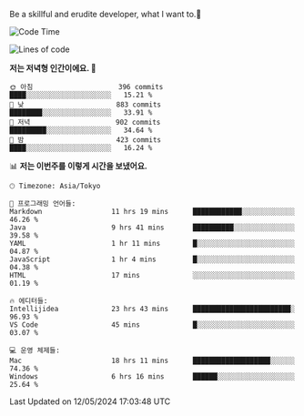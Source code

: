 Be a skillful and erudite developer, what I want to.👶

<!--START_SECTION:waka-->
![Code Time](http://img.shields.io/badge/Code%20Time-796%20hrs%2044%20mins-blue)

![Lines of code](https://img.shields.io/badge/%EC%A0%80%EB%8A%94%20%EC%97%AC%ED%83%9C%EA%B9%8C%EC%A7%80%20-1.7%20million%20%EC%A4%84%EC%9D%98%20%EC%BD%94%EB%93%9C%EB%A5%BC%20%EC%9E%91%EC%84%B1%ED%96%88%EC%96%B4%EC%9A%94.-blue)

**저는 저녁형 인간이에요. 🦉** 

```text
🌞 아침                     396 commits         ████░░░░░░░░░░░░░░░░░░░░░   15.21 % 
🌆 낮　                     883 commits         ████████░░░░░░░░░░░░░░░░░   33.91 % 
🌃 저녁                     902 commits         █████████░░░░░░░░░░░░░░░░   34.64 % 
🌙 밤　                     423 commits         ████░░░░░░░░░░░░░░░░░░░░░   16.24 % 
```


📊 **저는 이번주를 이렇게 시간을 보냈어요.** 

```text
🕑︎ Timezone: Asia/Tokyo

💬 프로그래밍 언어들: 
Markdown                 11 hrs 19 mins      ████████████░░░░░░░░░░░░░   46.26 % 
Java                     9 hrs 41 mins       ██████████░░░░░░░░░░░░░░░   39.58 % 
YAML                     1 hr 11 mins        █░░░░░░░░░░░░░░░░░░░░░░░░   04.87 % 
JavaScript               1 hr 4 mins         █░░░░░░░░░░░░░░░░░░░░░░░░   04.38 % 
HTML                     17 mins             ░░░░░░░░░░░░░░░░░░░░░░░░░   01.19 % 

🔥 에디터들: 
Intellijidea             23 hrs 43 mins      ████████████████████████░   96.93 % 
VS Code                  45 mins             █░░░░░░░░░░░░░░░░░░░░░░░░   03.07 % 

💻 운영 체제들: 
Mac                      18 hrs 11 mins      ███████████████████░░░░░░   74.36 % 
Windows                  6 hrs 16 mins       ██████░░░░░░░░░░░░░░░░░░░   25.64 % 
```


 Last Updated on 12/05/2024 17:03:48 UTC
<!--END_SECTION:waka-->
